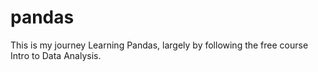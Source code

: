 # pandas
This is my journey Learning Pandas, largely by following the free course Intro to Data Analysis.
